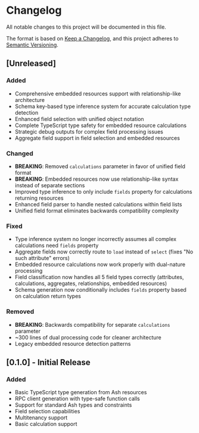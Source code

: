 # Changelog

All notable changes to this project will be documented in this file.

The format is based on [Keep a Changelog](https://keepachangelog.com/en/1.0.0/),
and this project adheres to [Semantic Versioning](https://semver.org/spec/v2.0.0.html).

## [Unreleased]

### Added
- Comprehensive embedded resources support with relationship-like architecture
- Schema key-based type inference system for accurate calculation type detection
- Enhanced field selection with unified object notation
- Complete TypeScript type safety for embedded resource calculations
- Strategic debug outputs for complex field processing issues
- Aggregate field support in field selection and embedded resources

### Changed
- **BREAKING**: Removed `calculations` parameter in favor of unified field format
- **BREAKING**: Embedded resources now use relationship-like syntax instead of separate sections
- Improved type inference to only include `fields` property for calculations returning resources
- Enhanced field parser to handle nested calculations within field lists
- Unified field format eliminates backwards compatibility complexity

### Fixed
- Type inference system no longer incorrectly assumes all complex calculations need `fields` property
- Aggregate fields now correctly route to `load` instead of `select` (fixes "No such attribute" errors)
- Embedded resource calculations now work properly with dual-nature processing
- Field classification now handles all 5 field types correctly (attributes, calculations, aggregates, relationships, embedded resources)
- Schema generation now conditionally includes `fields` property based on calculation return types

### Removed
- **BREAKING**: Backwards compatibility for separate `calculations` parameter
- ~300 lines of dual processing code for cleaner architecture
- Legacy embedded resource detection patterns

## [0.1.0] - Initial Release

### Added
- Basic TypeScript type generation from Ash resources
- RPC client generation with type-safe function calls
- Support for standard Ash types and constraints
- Field selection capabilities
- Multitenancy support
- Basic calculation support